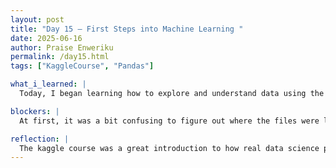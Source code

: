 ```yaml
---
layout: post
title: "Day 15 – First Steps into Machine Learning "
date: 2025-06-16
author: Praise Enweriku
permalink: /day15.html
tags: ["KaggleCourse", "Pandas"]

what_i_learned: |
  Today, I began learning how to explore and understand data using the Pandas library in Python, which is a key tool in data science. I learned how to import it using import pandas as pd, and then how to load datasets into something called a DataFrame which is a table of data, like a spreadsheet. We worked with home pricing data from Melbourne as an example, and I practiced reading in a separate dataset from Iowa. I also learned how to generate summary statistics using Pandas, which helps you get a quick overview of trends and data types before moving into building a machine learning model. 

blockers: |
  At first, it was a bit confusing to figure out where the files were located and how to properly load them using file paths. 

reflection: |
  The kaggle course was a great introduction to how real data science projects start. It helped me see how important it is to actually understand your data before doing anything else. I feel like I’m building a solid foundation, and now I’m more confident in using Pandas to work with data in a meaningful way. I’m excited to keep going and learn how to filter, model, and make predictions based on this kind of information.
---
```

